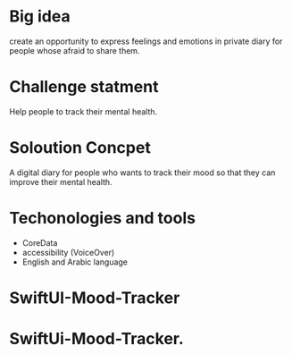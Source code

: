 # Big idea
create an opportunity to express feelings and emotions in private diary for people whose afraid to share them.
# Challenge statment
Help people to track their mental health.
# Soloution Concpet
A digital diary for people who wants to track their mood so that they can improve their mental health.
# Techonologies and tools
- CoreData 
- accessibility (VoiceOver)
- English and Arabic language 
# SwiftUI-Mood-Tracker
# SwiftUi-Mood-Tracker.
